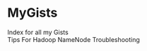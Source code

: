 # MyGists
Index for all my Gists<br/>
<a herf='https://gist.github.com/wolfdale/b1aeb98c10c3a8b120a0'>Tips For Hadoop NameNode Troubleshooting</a><br/>
